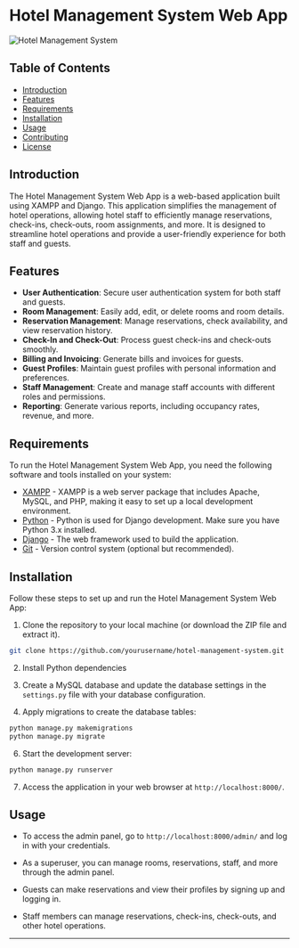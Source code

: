 # Hotel Management System Web App

![Hotel Management System](https://raw.githubusercontent.com/ridaamir/HotelManagementSystem-Django/main/frontend.jpg)


## Table of Contents

- [Introduction](#introduction)
- [Features](#features)
- [Requirements](#requirements)
- [Installation](#installation)
- [Usage](#usage)
- [Contributing](#contributing)
- [License](#license)

## Introduction

The Hotel Management System Web App is a web-based application built using XAMPP and Django. This application simplifies the management of hotel operations, allowing hotel staff to efficiently manage reservations, check-ins, check-outs, room assignments, and more. It is designed to streamline hotel operations and provide a user-friendly experience for both staff and guests.

## Features

- **User Authentication**: Secure user authentication system for both staff and guests.
- **Room Management**: Easily add, edit, or delete rooms and room details.
- **Reservation Management**: Manage reservations, check availability, and view reservation history.
- **Check-In and Check-Out**: Process guest check-ins and check-outs smoothly.
- **Billing and Invoicing**: Generate bills and invoices for guests.
- **Guest Profiles**: Maintain guest profiles with personal information and preferences.
- **Staff Management**: Create and manage staff accounts with different roles and permissions.
- **Reporting**: Generate various reports, including occupancy rates, revenue, and more.

## Requirements

To run the Hotel Management System Web App, you need the following software and tools installed on your system:

- [XAMPP](https://www.apachefriends.org/index.html) - XAMPP is a web server package that includes Apache, MySQL, and PHP, making it easy to set up a local development environment.
- [Python](https://www.python.org/) - Python is used for Django development. Make sure you have Python 3.x installed.
- [Django](https://www.djangoproject.com/) - The web framework used to build the application.
- [Git](https://git-scm.com/) - Version control system (optional but recommended).

## Installation

Follow these steps to set up and run the Hotel Management System Web App:

1. Clone the repository to your local machine (or download the ZIP file and extract it).

```bash
git clone https://github.com/yourusername/hotel-management-system.git
```

2. Install Python dependencies

3. Create a MySQL database and update the database settings in the `settings.py` file with your database configuration.

4. Apply migrations to create the database tables:

```bash
python manage.py makemigrations
python manage.py migrate
```

6. Start the development server:

```bash
python manage.py runserver
```

7. Access the application in your web browser at `http://localhost:8000/`.

## Usage

- To access the admin panel, go to `http://localhost:8000/admin/` and log in with your credentials.

- As a superuser, you can manage rooms, reservations, staff, and more through the admin panel.

- Guests can make reservations and view their profiles by signing up and logging in.

- Staff members can manage reservations, check-ins, check-outs, and other hotel operations.
---
